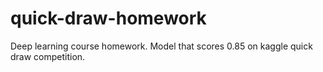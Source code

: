 # quick-draw-homework
Deep learning course homework. Model that scores 0.85 on kaggle quick draw competition.
